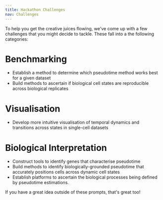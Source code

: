 ```yaml
---
title: Hackathon Challenges
nav: Challenges
---
```


To help you get the creative juices flowing, we've come up with a few challenges that you might decide to tackle. These fall into a the following categories:


# Benchmarking

- Establish a method to determine which pseudotime method works best for a given dataset
- Build methods to ascertain if biological cell states are reproducible across biological replicates


# Visualisation

- Develop more intuitive visualisation of temporal dynamics and transitions across states in single-cell datasets


# Biological Interpretation

- Construct tools to identify genes that characterise pseudotime
- Build methods to identify biologically-grounded pseudotime that accurately positions cells across dynamic cell states
- Establish platforms to ascertain the biological processes being defined by pseudotime estimations.



If you have a great idea outside of these prompts, that's great too!